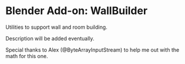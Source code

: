 # Blender Add-on: WallBuilder
Utilities to support wall and room building.

Description will be added eventually.

Special thanks to Alex (@ByteArrayInputStream) to help me out with the math for this one.
